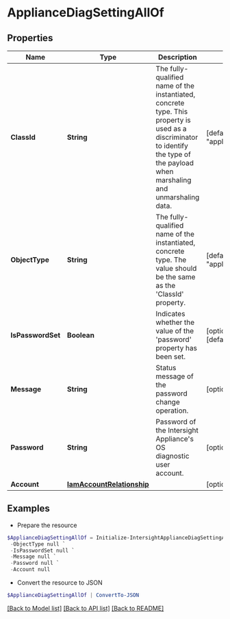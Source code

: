 # ApplianceDiagSettingAllOf
## Properties

Name | Type | Description | Notes
------------ | ------------- | ------------- | -------------
**ClassId** | **String** | The fully-qualified name of the instantiated, concrete type. This property is used as a discriminator to identify the type of the payload when marshaling and unmarshaling data. | [default to "appliance.DiagSetting"]
**ObjectType** | **String** | The fully-qualified name of the instantiated, concrete type. The value should be the same as the &#39;ClassId&#39; property. | [default to "appliance.DiagSetting"]
**IsPasswordSet** | **Boolean** | Indicates whether the value of the &#39;password&#39; property has been set. | [optional] [readonly] [default to $false]
**Message** | **String** | Status message of the password change operation. | [optional] 
**Password** | **String** | Password of the Intersight Appliance&#39;s OS diagnostic user account. | [optional] 
**Account** | [**IamAccountRelationship**](IamAccountRelationship.md) |  | [optional] 

## Examples

- Prepare the resource
```powershell
$ApplianceDiagSettingAllOf = Initialize-IntersightApplianceDiagSettingAllOf  -ClassId null `
 -ObjectType null `
 -IsPasswordSet null `
 -Message null `
 -Password null `
 -Account null
```

- Convert the resource to JSON
```powershell
$ApplianceDiagSettingAllOf | ConvertTo-JSON
```

[[Back to Model list]](../README.md#documentation-for-models) [[Back to API list]](../README.md#documentation-for-api-endpoints) [[Back to README]](../README.md)

